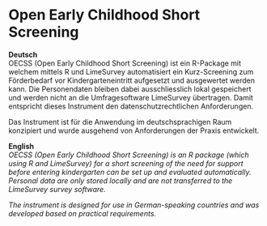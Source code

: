 # Open Early Childhood Short Screening
**Deutsch**  
OECSS (Open Early Childhood Short Screening) ist ein R-Package mit welchem mittels R und LimeSurvey automatisiert ein Kurz-Screening zum Förderbedarf vor Kindergarteneintritt aufgesetzt und ausgewertet werden kann. Die Personendaten bleiben dabei ausschliesslich lokal gespeichert und werden nicht an die Umfragesoftware LimeSurvey übertragen. Damit entspricht dieses Instrument den datenschutzrechtlichen Anforderungen.  

Das Instrument ist für die Anwendung im deutschsprachigen Raum konzipiert und wurde ausgehend von Anforderungen der Praxis entwickelt.  
  
**English**  
*OECSS (Open Early Childhood Short Screening) is an R package  (which using R and LimeSurvey) for a short screening of the need for support before entering kindergarten can be set up and evaluated automatically. Personal data are only stored locally and are not transferred to the LimeSurvey survey software.*  

*The instrument is designed for use in German-speaking countries and was developed based on practical requirements.*
